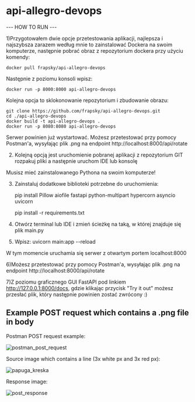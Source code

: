 # api-allegro-devops
 
--- HOW TO RUN ---


1)Przygotowałem dwie opcje przetestowania aplikacji, najlepsza i najszybsza zarazem według mnie to
zainstalować Dockera na swoim komputerze, następnie pobrać obraz z repozytorium dockera 
przy użyciu komendy:  

	docker pull frapsky/api-allegro-devops

Następnie z poziomu konsoli wpisz:

	docker run -p 8000:8000 api-allegro-devops
	
Kolejna opcja to sklokonowanie repozytorium i zbudowanie obrazu:

	git clone https://github.com/frapsky/api-allegro-devops.git
	cd ./api-allegro-devops
	docker build -t api-allegro-devops .
	docker run -p 8080:8080 api-allegro-devops

Serwer powinien już wystartować.
Możesz przetestować przy pomocy Postman'a, wysyłając plik .png na endpoint http://localhost:8000/api/rotate 

2) Kolejną opcją jest uruchomienie pobranej aplikacji  z repozytorium GIT
 rozpakuj pliki a następnie uruchom IDE lub konsolę

Musisz mieć zainstalowanego Pythona na swoim komputerze!

3) Zainstaluj dodatkowe biblioteki potrzebne do uruchomienia:

	pip install Pillow aiofile fastapi python-multipart hypercorn asyncio uvicorn
	
	pip install -r requirements.txt
	
5) Otwórz terminal lub IDE i zmień ścieżkę na taką, w której znajduje się plik main.py
  
5) Wpisz: uvicorn main:app --reload

W tym momencie uruchamia się serwer z otwartym portem localhost:8000

6)Możesz przetestować przy pomocy Postman'a, wysyłając plik .png na endpoint http://localhost:8000/api/rotate 

7)Z poziomu graficznego GUI FastAPI pod linkiem http://127.0.0.1:8000/docs, gdzie klikając przycisk
"Try it out" możesz przesłać plik, który następnie powinien zostać zwrócony :)


## Example POST request which contains a .png file in body

Postman POST request example:

![postman_post_request](https://user-images.githubusercontent.com/59486011/116008351-650f7280-a614-11eb-9037-c35a4b019897.png)

Source image which contains a line (3x white px and 3x red px):

![papuga_kreska](https://user-images.githubusercontent.com/59486011/116008437-d51df880-a614-11eb-844c-e4bcef305c8d.png)

Response image: 

![post_response](https://user-images.githubusercontent.com/59486011/116008424-bcadde00-a614-11eb-8ba6-0d2d699b73d0.png)


